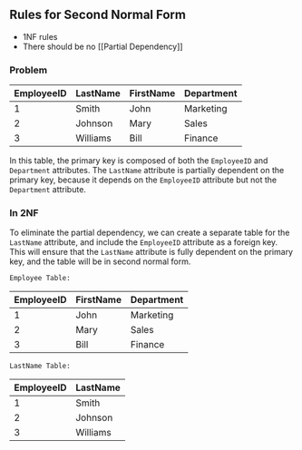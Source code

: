 ## Rules for Second Normal Form

-   1NF rules
-   There should be no [[Partial Dependency]]

### Problem 

| EmployeeID | LastName | FirstName | Department |
|------------|----------|-----------|------------|
| 1          | Smith    | John      | Marketing   |
| 2          | Johnson  | Mary      | Sales       |
| 3          | Williams | Bill      | Finance     |

In this table, the primary key is composed of both the `EmployeeID` and `Department` attributes. The `LastName` attribute is partially dependent on the primary key, because it depends on the `EmployeeID` attribute but not the `Department` attribute.

### In 2NF

To eliminate the partial dependency, we can create a separate table for the `LastName` attribute, and include the `EmployeeID` attribute as a foreign key. This will ensure that the `LastName` attribute is fully dependent on the primary key, and the table will be in second normal form.

	Employee Table:

| EmployeeID | FirstName | Department |
|------------|-----------|------------|
| 1          | John      | Marketing   |
| 2          | Mary      | Sales       |
| 3          | Bill      | Finance     |

	LastName Table:

| EmployeeID | LastName |
|------------|----------|
| 1          | Smith    |
| 2          | Johnson  |
| 3          | Williams |